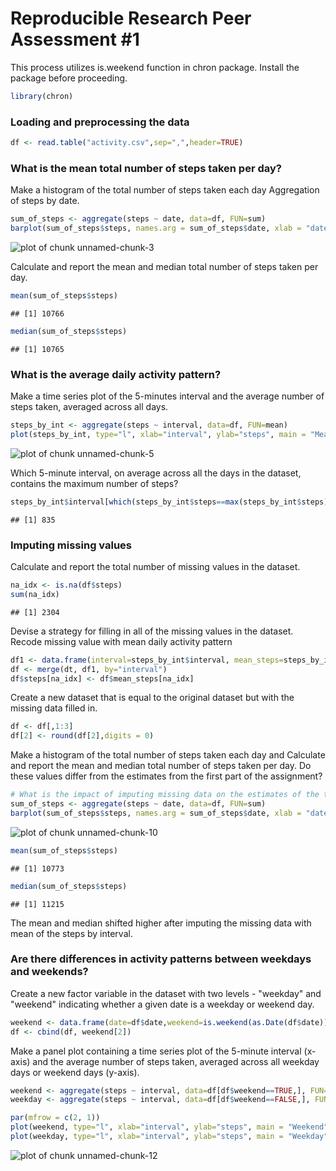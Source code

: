 Reproducible Research Peer Assessment #1
========================================================

This process utilizes is.weekend function in chron package. Install the package before proceeding.


```r
library(chron)
```

### Loading and preprocessing the data


```r
df <- read.table("activity.csv",sep=",",header=TRUE)
```
### What is the mean total number of steps taken per day?

Make a histogram of the total number of steps taken each day Aggregation of steps by date.   


```r
sum_of_steps <- aggregate(steps ~ date, data=df, FUN=sum)
barplot(sum_of_steps$steps, names.arg = sum_of_steps$date, xlab = "date", ylab = "steps", main = "Total Steps by Date")
```

![plot of chunk unnamed-chunk-3](figure/unnamed-chunk-3.png) 

Calculate and report the mean and median total number of steps taken per day.   


```r
mean(sum_of_steps$steps)
```

```
## [1] 10766
```

```r
median(sum_of_steps$steps)
```

```
## [1] 10765
```

### What is the average daily activity pattern?

Make a time series plot of the 5-minutes interval and the average number of steps taken, averaged across all days.


```r
steps_by_int <- aggregate(steps ~ interval, data=df, FUN=mean)
plot(steps_by_int, type="l", xlab="interval", ylab="steps", main = "Mean Steps by Interval")
```

![plot of chunk unnamed-chunk-5](figure/unnamed-chunk-5.png) 

Which 5-minute interval, on average across all the days in the dataset, contains the maximum number of steps?


```r
steps_by_int$interval[which(steps_by_int$steps==max(steps_by_int$steps))]
```

```
## [1] 835
```

### Imputing missing values

Calculate and report the total number of missing values in the dataset.


```r
na_idx <- is.na(df$steps)
sum(na_idx)
```

```
## [1] 2304
```

Devise a strategy for filling in all of the missing values in the dataset. 
Recode missing value with mean daily activity pattern


```r
df1 <- data.frame(interval=steps_by_int$interval, mean_steps=steps_by_int$steps)
df <- merge(dt, df1, by="interval")
df$steps[na_idx] <- df$mean_steps[na_idx]
```

Create a new dataset that is equal to the original dataset but with the missing data filled in.


```r
df <- df[,1:3]
df[2] <- round(df[2],digits = 0)
```

Make a histogram of the total number of steps taken each day and Calculate and report the mean and median total number of steps taken per day. Do these values differ from the estimates from the first part of the assignment? 


```r
# What is the impact of imputing missing data on the estimates of the total daily number of steps?
sum_of_steps <- aggregate(steps ~ date, data=df, FUN=sum)
barplot(sum_of_steps$steps, names.arg = sum_of_steps$date, xlab = "date", ylab = "steps", main = "Total Steps by Date")
```

![plot of chunk unnamed-chunk-10](figure/unnamed-chunk-10.png) 

```r
mean(sum_of_steps$steps)
```

```
## [1] 10773
```

```r
median(sum_of_steps$steps)
```

```
## [1] 11215
```

The mean and median shifted higher after imputing the missing data with mean of the steps by interval.

### Are there differences in activity patterns between weekdays and weekends?

Create a new factor variable in the dataset with two levels - "weekday" and "weekend" indicating whether a given date is a weekday or weekend day.


```r
weekend <- data.frame(date=df$date,weekend=is.weekend(as.Date(df$date)))
df <- cbind(df, weekend[2])
```

Make a panel plot containing a time series plot of the 5-minute interval (x-axis) and the average number of steps taken, averaged across all weekday days or weekend days (y-axis). 


```r
weekend <- aggregate(steps ~ interval, data=df[df$weekend==TRUE,], FUN=mean)
weekday <- aggregate(steps ~ interval, data=df[df$weekend==FALSE,], FUN=mean)

par(mfrow = c(2, 1))
plot(weekend, type="l", xlab="interval", ylab="steps", main = "Weekend")
plot(weekday, type="l", xlab="interval", ylab="steps", main = "Weekday")
```

![plot of chunk unnamed-chunk-12](figure/unnamed-chunk-12.png) 
